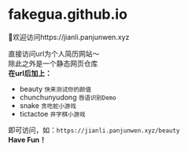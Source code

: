 # fakegua.github.io
👏欢迎访问https://jianli.panjunwen.xyz

直接访问url为个人简历网站～  
除此之外是一个静态网页仓库  
**在url后加上：**
- beauty `快来测试你的颜值`
- chunchunyudong `唇语识别Demo` 
- snake `贪吃蛇小游戏`
- tictactoe `井字棋小游戏`

即可访问，如：`https://jianli.panjunwen.xyz/beauty`  
**Have Fun！**
